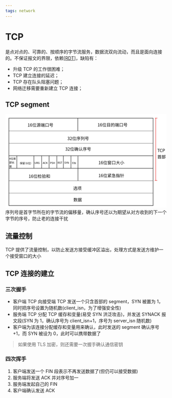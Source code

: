 ```yaml
---
tags: network
---
```


# TCP

是点对点的、可靠的、按顺序的字节流服务，数据流双向流动，而且是面向连接的。不保证报文的界限，依赖[[RDT]]，缺陷有：

- 升级 TCP 的工作很困难；
- TCP 建立连接的延迟；
- TCP 存在队头阻塞问题；
- 网络迁移需要重新建立 TCP 连接；

## TCP segment

![TCP segment](../../../attachments/tcp%20segment.jpeg)
序列号是首字节所在的字节流的偏移量，确认序号还以为期望从对方收到的下一个字节的序号，防止老的连接干扰

## 流量控制

TCP 提供了流量控制，以防止发送方接受缓冲区溢出，处理方式是发送方维护一个接受窗口的大小

## TCP 连接的建立

### 三次握手

- 客户端 TCP 向接受端 TCP 发送一个只含首部的 segment，SYN 被置为 1，同时把序号设置为随机数(client_isn，为了增强安全性)
- 服务端 TCP 分配 TCP 缓存和变量(易受 SYN 洪泛攻击)，并发送 SYNACK 报文段(SYN 为 1，确认序号为 client_isn+1，序号为 server_isn 随机数)
- 客户端为该连接分配缓存和变量用来确认，此时发送的 segment 确认序号 +1，而 SYN 被设为 0，此时可以携带数据了

> 如果使用 TLS 加密，则还需要一次握手确认通信密钥

### 四次挥手

1. 客户端发送一个 FIN 段表示不再发送数据了(但仍可以接受数据)
2. 服务端将发送 ACK 并对序号加一
3. 服务端发起自己的 FIN
4. 客户端确认发送 ACK

[//begin]: # "Autogenerated link references for markdown compatibility"
[RDT]: RDT.md "可靠数据传输原理"
[//end]: # "Autogenerated link references"
